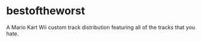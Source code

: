 # bestoftheworst
A Mario Kart Wii custom track distribution featuring all of the tracks that you hate.
